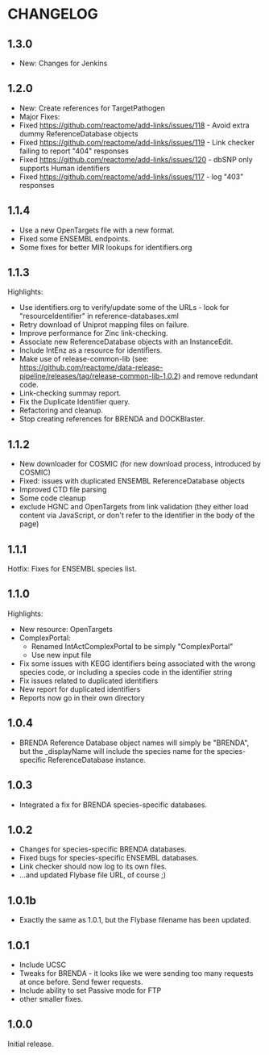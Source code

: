 # CHANGELOG

## 1.3.0
 - New: Changes for Jenkins

## 1.2.0
 - New: Create references for TargetPathogen
 - Major Fixes:
  - Fixed https://github.com/reactome/add-links/issues/118 - Avoid extra dummy ReferenceDatabase objects
  - Fixed https://github.com/reactome/add-links/issues/119 - Link checker failing to report "404" responses
  - Fixed https://github.com/reactome/add-links/issues/120 - dbSNP only supports Human identifiers
  - Fixed https://github.com/reactome/add-links/issues/117 - log "403" responses

## 1.1.4
 - Use a new OpenTargets file with a new format.
 - Fixed some ENSEMBL endpoints.
 - Some fixes for better MIR lookups for identifiers.org

## 1.1.3
Highlights:
 - Use identifiers.org to verify/update some of the URLs - look for "resourceIdentifier" in reference-databases.xml
 - Retry download of Uniprot mapping files on failure.
 - Improve performance for Zinc link-checking.
 - Associate new ReferenceDatabase objects with an InstanceEdit.
 - Include IntEnz as a resource for identifiers.
 - Make use of release-common-lib (see: https://github.com/reactome/data-release-pipeline/releases/tag/release-common-lib-1.0.2) and remove redundant code.
 - Link-checking summay report.
 - Fix the Duplicate Identifier query.
 - Refactoring and cleanup.
 - Stop creating references for BRENDA and DOCKBlaster.
 

## 1.1.2
 - New downloader for COSMIC (for new download process, introduced by COSMIC)
 - Fixed: issues with duplicated ENSEMBL ReferenceDatabase objects
 - Improved CTD file parsing
 - Some code cleanup
 - exclude HGNC and OpenTargets from link validation (they either load content via JavaScript, or don't refer to the identifier in the body of the page)

## 1.1.1
Hotfix: Fixes for ENSEMBL species list.

## 1.1.0
Highlights:
 - New resource: OpenTargets
 - ComplexPortal: 
   - Renamed IntActComplexPortal to be simply "ComplexPortal"
   - Use new input file
 - Fix some issues with KEGG identifiers being associated with the wrong species code, or including a species code in the identifier string
 - Fix issues related to duplicated identifiers
 - New report for duplicated identifiers
 - Reports now go in their own directory

## 1.0.4
 - BRENDA Reference Database object names will simply be "BRENDA", but the _displayName will include the species name for the species-specific ReferenceDatabase instance.

## 1.0.3
 - Integrated a fix for BRENDA species-specific databases.

## 1.0.2
 - Changes for species-specific BRENDA databases.
 - Fixed bugs for species-specific ENSEMBL databases.
 - Link checker should now log to its own files.
 - ...and updated Flybase file URL, of course ;)

## 1.0.1b
 - Exactly the same as 1.0.1, but the Flybase filename has been updated.

## 1.0.1
 - Include UCSC
 - Tweaks for BRENDA - it looks like we were sending too many requests at once before. Send fewer requests.
 - Include ability to set Passive mode for FTP
 - other smaller fixes.

## 1.0.0
Initial release.
